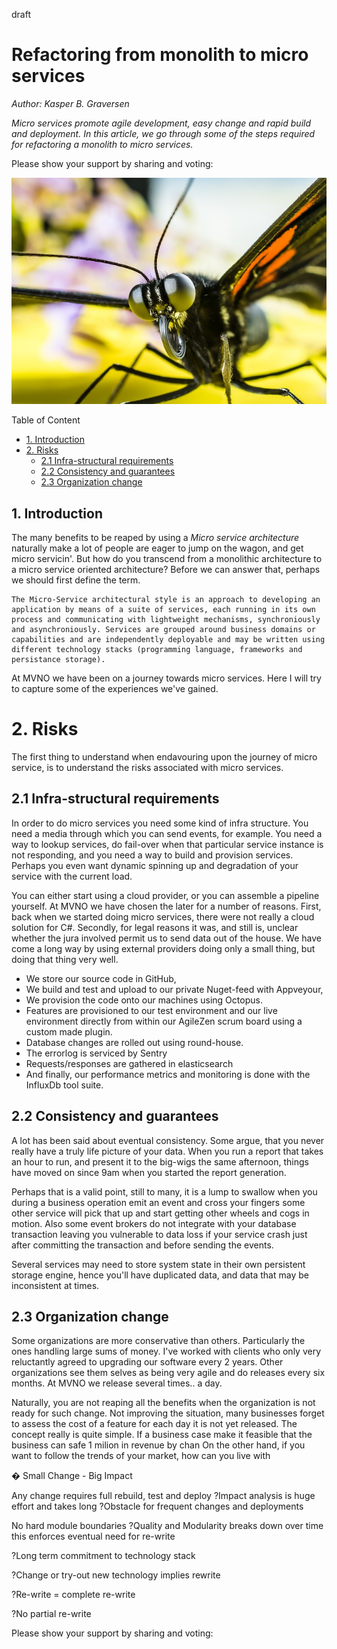 ﻿draft
# Refactoring from monolith to micro services
*Author: Kasper B. Graversen*
<ArticleHeaderUrls/><Categories Tags="Micro_Service, Monolith, Refactoring, Architecture, Refactor_to_Micro_Services">
</Categories>

*Micro services promote agile development, easy change and rapid build and deployment. In this article, we go through some of the steps required for refactoring a monolith to micro services.*


Please show your support by sharing and voting: 
<SocialShareButtons>
</SocialShareButtons> 


<img src="img/httpspixabay.comdasommerfugl-insekt-oejne-sensor-376876.jpg">


Table of Content

   * [1. Introduction](#introduction)
 * [2. Risks](#risks)
   * [2.1 Infra-structural requirements](#infra-structural-requirements)
   * [2.2 Consistency and guarantees](#consistency-and-guarantees)
   * [2.3 Organization change](#organization-change)
   
   

## 1. Introduction

The many benefits to be reaped by using a *Micro service architecture* naturally make a lot of people are eager to jump on the wagon, and get micro servicin'. But how do you transcend from a monolithic architecture to a micro service oriented architecture? Before we can answer that, perhaps we should first define the term. 

	The Micro-Service architectural style is an approach to developing an application by means of a suite of services, each running in its own process and communicating with lightweight mechanisms, synchroniously and asynchroniously. Services are grouped around business domains or capabilities and are independently deployable and may be written using different technology stacks (programming language, frameworks and persistance storage).

	
At MVNO we have been on a journey towards micro services. Here I will try to capture some of the experiences we've gained.

# 2. Risks

The first thing to understand when endavouring upon the journey of micro service, is to understand the risks associated with micro services. 

## 2.1 Infra-structural requirements
In order to do micro services you need some kind of infra structure. You need a media through which you can send events, for example. You need a way to lookup services, do fail-over when that particular service instance is not responding, and you need a way to build and provision services. Perhaps you even want dynamic spinning up and degradation of your service with the current load.

You can either start using a cloud provider, or you can assemble a pipeline yourself. At MVNO we have chosen the later for a number of reasons. First, back when we started doing micro services, there were not really a cloud solution for C#. Secondly, for legal reasons it was, and still is, unclear whether the jura involved permit us to send data out of the house. We have come a long way by using external providers doing only a small thing, but doing that thing very well. 

  * We store our source code in GitHub, 
  * We build and test and upload to our private Nuget-feed with Appveyour, 
  * We provision the code onto our machines using Octopus. 
  * Features are provisioned to our test environment and our live environment directly from within our AgileZen scrum board using a custom made plugin.
  * Database changes are rolled out using round-house.
  * The errorlog is serviced by Sentry
  * Requests/responses are gathered in elasticsearch
  * And finally, our performance metrics and monitoring is done with the InfluxDb tool suite.


 ## 2.2 Consistency and guarantees
A lot has been said about eventual consistency. Some argue, that you never really have a truly life picture of your data. When you run a report that takes an hour to run, and present it to the big-wigs the same afternoon, things have moved on since 9am when you started the report generation. 
 
Perhaps that is a valid point, still to many, it is a lump to swallow when you during a business operation emit an event and cross your fingers some other service will pick that up and start getting other wheels and cogs in motion. Also some event brokers do not integrate with your database transaction leaving you vulnerable to data loss if your service crash just after committing the transaction and before sending the events. 
 
Several services may need to store system state in their own persistent storage engine, hence you'll have duplicated data, and data that may be inconsistent at times.


## 2.3 Organization change
Some organizations are more conservative than others. Particularly the ones handling large sums of money. I've worked with clients who only very reluctantly agreed to upgrading our software every 2 years. Other organizations see them selves as being very agile and do releases every six months. At MVNO we release several times.. a day.

Naturally, you are not reaping all the benefits when the organization is not ready for such change. Not improving the situation, many businesses forget to assess the cost of a feature for each day it is not yet released. The concept really is quite simple. If a business case make it feasible that the business can safe 1 milion in revenue by chan
On the other hand, if you want to follow the trends of your market, how can you live with 



� Small Change - Big Impact

Any change requires full
rebuild, test and deploy
?Impact analysis is huge effort
and takes long
?Obstacle for frequent
changes and deployments



No hard module boundaries
?Quality and Modularity breaks down over
time this enforces eventual need for re-write

?Long term commitment to technology stack

?Change or try-out new technology implies rewrite

?Re-write = complete re-write

?No partial re-write



Please show your support by sharing and voting: <SocialShareButtons>

</SocialShareButtons> 


<br><br>
<CommentText>
</CommentText>

<br><br>